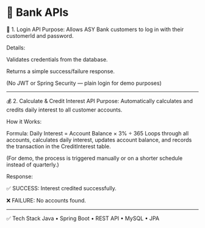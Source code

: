 # 📄 Bank APIs
🔑 1. Login API
Purpose: Allows ASY Bank customers to log in with their customerId and password.

Details:

Validates credentials from the database.

Returns a simple success/failure response.

(No JWT or Spring Security — plain login for demo purposes)

---

💰 2. Calculate & Credit Interest API
Purpose: Automatically calculates and credits daily interest to all customer accounts.

How it Works:

Formula:
Daily Interest = Account Balance × 3% ÷ 365
Loops through all accounts, calculates daily interest, updates account balance, and records the transaction in the CreditInterest table.

(For demo, the process is triggered manually or on a shorter schedule instead of quarterly.)

Response:

✅ SUCCESS: Interest credited successfully.

❌ FAILURE: No accounts found.

---

✅ Tech Stack
Java • Spring Boot • REST API • MySQL • JPA
